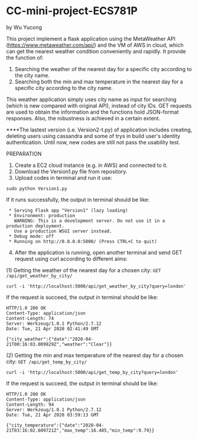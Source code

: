 # CC-mini-project-ECS781P
by Wu Yucong

This project implement a flask application using the MetaWeather API (https://www.metaweather.com/api/) and the VM of AWS in cloud, which can get the nearest weather condition conveniently and rapidly. It provide the function of:
1. Searching the weather of the nearest day for a specific city according to the city name.
1. Searching both the min and max temperature in the nearest day for a specific city according to the city name.

This weather application simply uses city name as input for searching (which is new compared with original API), instead of city IDs. GET requests are used to obtain the information and the functions hold JSON-format responses. Also, the robustness is achieved in a certain extent.

****The lastest version (i.e. Version2-t.py) of application includes creating, deleting users using cassandra and some of trys in build user's identity authentication. Until now, new codes are still not pass the usability test.


PREPARATION

1. Create a EC2 cloud instance (e.g. in AWS) and connected to it.
2. Download the Version1.py file from repository.
3. Upload codes in terminal and run it use:
```
sudo python Version1.py
```
If it runs successfully, the output in terminal should be like:
```
 * Serving Flask app "Version1" (lazy loading)
 * Environment: production
   WARNING: This is a development server. Do not use it in a production deployment.
   Use a production WSGI server instead.
 * Debug mode: off
 * Running on http://0.0.0.0:5000/ (Press CTRL+C to quit)
```

4. After the application is running, open another terminal and send GET request using curl according to different aims:

(1) Getting the weather of the nearest day for a chosen city:
```GET /api/get_weather_by_city/```
```
curl -i 'http://localhost:5000/api/get_weather_by_city?query=london'
```
If the request is succeed, the output in terminal should be like:
```
HTTP/1.0 200 OK
Content-Type: application/json
Content-Length: 74
Server: Werkzeug/1.0.1 Python/2.7.12
Date: Tue, 21 Apr 2020 02:41:49 GMT

{"city_weather":{"date":"2020-04-21T00:16:03.009829Z","weather":"Clear"}}
```

(2) Getting the min and max temperature of the nearest day for a chosen city:
```GET /api/get_temp_by_city/```
```
curl -i 'http://localhost:5000/api/get_temp_by_city?query=london'
```
If the request is succeed, the output in terminal should be like:
```
HTTP/1.0 200 OK
Content-Type: application/json
Content-Length: 94
Server: Werkzeug/1.0.1 Python/2.7.12
Date: Tue, 21 Apr 2020 03:59:13 GMT

{"city_temperature":{"date":"2020-04-21T03:16:02.609721Z","max_temp":16.485,"min_temp":9.79}}
```
